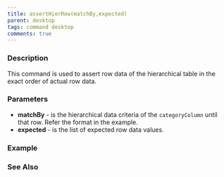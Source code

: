 ```yaml
---
title: assertHierRow(matchBy,expected)
parent: desktop
tags: command desktop
comments: true
---
```


### Description

This command is used to assert row data of the hierarchical table in the exact order of actual row data.

### Parameters

- **matchBy** - is the hierarchical data criteria of the `categoryColumn` until that row. Refer the format in the example.
- **expected** -  is the list of expected row data values.

### Example


### See Also